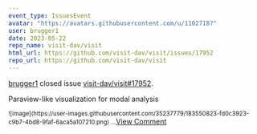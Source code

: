 ```yaml
---
event_type: IssuesEvent
avatar: "https://avatars.githubusercontent.com/u/1102718?"
user: brugger1
date: 2023-05-22
repo_name: visit-dav/visit
html_url: https://github.com/visit-dav/visit/issues/17952
repo_url: https://github.com/visit-dav/visit
---
```


<a href='https://github.com/brugger1' target='_blank'>brugger1</a> closed issue <a href='https://github.com/visit-dav/visit/issues/17952' target='_blank'>visit-dav/visit#17952</a>.

<p>Paraview-like visualization for modal analysis</p><small>![image](https://user-images.githubusercontent.com/35237779/183550823-fd0c3923-c9b7-4bd8-9faf-6aca5a107210.png)...</small><a href='https://github.com/visit-dav/visit/issues/17952' target='_blank'>View Comment</a>